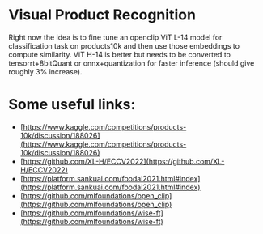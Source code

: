 # Visual Product Recognition
Right now the idea is to fine tune an openclip ViT L-14 model for classification task on products10k and then use those embeddings to compute similarity.
ViT H-14 is better but needs to be converted to tensorrt+8bitQuant or onnx+quantization for faster inference (should give roughly 3% increase).
# Some useful links:
* [https://www.kaggle.com/competitions/products-10k/discussion/188026](https://www.kaggle.com/competitions/products-10k/discussion/188026)
* [https://github.com/XL-H/ECCV2022](https://github.com/XL-H/ECCV2022)
* [https://platform.sankuai.com/foodai2021.html#index](https://platform.sankuai.com/foodai2021.html#index)
* [https://github.com/mlfoundations/open_clip](https://github.com/mlfoundations/open_clip)
* [https://github.com/mlfoundations/wise-ft](https://github.com/mlfoundations/wise-ft)
